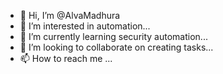 - 👋 Hi, I’m @AlvaMadhura
- 👀 I’m interested in automation...
- 🌱 I’m currently learning security automation...
- 💞️ I’m looking to collaborate on creating tasks...
- 📫 How to reach me ...

<!---
AlvaMadhura/AlvaMadhura is a ✨ special ✨ repository because its `README.md` (this file) appears on your GitHub profile.
You can click the Preview link to take a look at your changes.
--->
